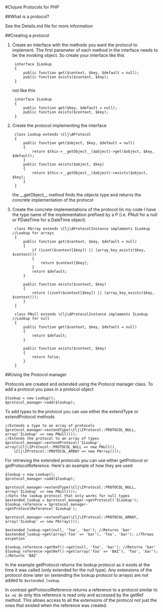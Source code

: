 #Clojure Protocols for PHP

##What is a protocol?

See the Details.md file for more information

##Creating a protocol

1. Create an interface with the methods you want the protocol to implement.  The first 
parameter of each method in the interface needs to be the invoking object.
So create your interface like this

        interface ILookup
        {
            public function get($context, $key, $default = null);
            public function exists($context, $key);
        }
    
    not like this
    
        interface ILookup
        {
            public function get($key, $default = null);
            public function exists($context, $key);
        }

2. Create the protocol implementing the interface

        class Lookup extends \Clj\AProtocol
        {
            public function get($object, $key, $default = null)
            {
                return $this->__getObject__($object)->get($object, $key, $default);
            }
            public function exists($object, $key)
            {
                return $this->__getObject__($object)->exists($object, $key);
            }
        } 

    the \_\_getObject\_\_ method finds the objects type and returns the concrete implementation
    of the protocol

3. Create the concrete implementations of the protocol (in my code I have the type name of the 
implementation prefixed by a P (i.e. PNull for a null or PDateTime for a DateTime object)
    
        class PArray extends \Clj\AProtocolInstance implements ILookup //Lookup for arrays
        {
            public function get($context, $key, $default = null)
            {
                if (isset($context[$key]) || (array_key_exists($key, $context)))
                {
                    return $context[$key];
                }
                return $default;
            }

            public function exists($context, $key)
            {
                return (isset($context[$key]) || (array_key_exists($key, $context)));
            }
        }

        class PNull extends \Clj\AProtocolInstance implements ILookup //Lookup for null
        {
            public function get($context, $key, $default = null)
            {
                return $default;
            }

            public function exists($context, $key)
            {
                return false;
            }
        }

##Using the Protocol manager

Protocols are created and extended using the Protocol manager class.  To add a protocol
you pass in a protocol object
    
    $lookup = new Lookup();
    $protocol_manager->add($lookup);

To add types to the protocol you can use either the extendType or extendProtocol methods

    //Extends a type to an array of protocols
    $protocol_manager->extendType(\Clj\IProtocol::PROTOCOL_NULL, array('ILookup' => new PNull()));
    //Extends the protocol to an array of types
    $protocol_manager->extendProtocol('ILookup', array(\Clj\IProtocol::PROTOCOL_NULL => new PNull(),
        \Clj\IProtocol::PROTOCOL_ARRAY => new PArray()));

For retrieving the extended protocols you can use either getProtocol or getProtocolReference.
Here's an example of how they are used
    

    $lookup = new Lookup();
    $protocol_manager->add($lookup);

    $protocol_manager->extendType(\Clj\IProtocol::PROTOCOL_NULL, array('ILookup' => new PNull()));
    //Gets the lookup protocol that only works for null types
    $extended_lookup = $protocol_manager->getProtocol('ILookup');
    $lookup_reference = $protocol_manager->getProtocolReference('ILookup');

    $protocol_manager->extendType(\Clj\IProtocol::PROTOCOL_ARRAY, array('ILookup' => new PArray()));

    $extended_lookup->get(null, 'foo', 'bar'); //Returns 'bar'
    $extended_lookup->get(array('foo' => 'bar'), 'foo', 'bar'); //Throws excpetion

    $lookup_reference->getRef()->get(null, 'foo', 'bar'); //Returns 'bar'
    $lookup_reference->getRef()->get(array('foo' => 'BAZ'), 'foo', 'bar'); //Returns 'BAZ'

In the example getProtocol returns the lookup protocol as it exists at the time it was called (only 
extended for the null type).  Any extensions of the protocol done later on (extending the lookup 
protocol to arrays) are not added to `$extended_lookup`.

In contrast getProtocolReference returns a reference to a protocol similar to `$a =& $b` only this 
reference is read only and accessed by the getRef method.  This allows access to all the extensions
of the protocol not just the ones that existed when the reference was created.
